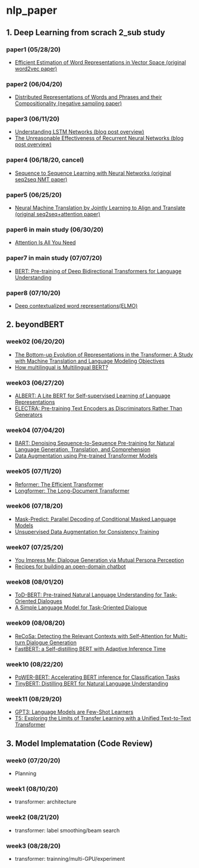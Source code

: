 # nlp_paper

## 1. Deep Learning from scrach 2_sub study

### paper1 (05/28/20)
- [Efficient Estimation of Word Representations in Vector Space (original word2vec paper)](https://arxiv.org/pdf/1301.3781.pdf)
### paper2 (06/04/20)
- [Distributed Representations of Words and Phrases and their Compositionality (negative sampling paper)](http://papers.nips.cc/paper/5021-distributed-representations-of-words-and-phrases-and-their-compositionality.pdf)
### paper3 (06/11/20)
- [Understanding LSTM Networks (blog post overview)](http://colah.github.io/posts/2015-08-Understanding-LSTMs/)
- [The Unreasonable Effectiveness of Recurrent Neural Networks (blog post overview)](http://karpathy.github.io/2015/05/21/rnn-effectiveness/)
### paper4 (06/18/20, cancel)
- [Sequence to Sequence Learning with Neural Networks (original seq2seq NMT paper)](https://arxiv.org/pdf/1409.3215.pdf)
### paper5 (06/25/20)
- [Neural Machine Translation by Jointly Learning to Align and Translate (original seq2seq+attention paper)](https://arxiv.org/pdf/1409.0473.pdf)
### paper6 in main study (06/30/20)
- [Attention Is All You Need](https://arxiv.org/pdf/1706.03762.pdf)
### paper7 in main study (07/07/20)
- [BERT: Pre-training of Deep Bidirectional Transformers for Language Understanding](https://arxiv.org/pdf/1810.04805.pdf)
### paper8 (07/10/20)
- [Deep contextualized word representations(ELMO)](https://arxiv.org/pdf/1802.05365.pdf)


## 2. beyondBERT

### week02 (06/20/20)
- [The Bottom-up Evolution of Representations in the Transformer: A Study with Machine Translation and Language Modeling Objectives](https://arxiv.org/abs/1909.01380)
- [How multilingual is Multilingual BERT?](https://arxiv.org/abs/1906.01502)
### week03 (06/27/20)
- [ALBERT: A Lite BERT for Self-supervised Learning of Language Representations](https://arxiv.org/abs/1909.11942)
- [ELECTRA: Pre-training Text Encoders as Discriminators Rather Than Generators](https://arxiv.org/abs/2003.10555)
### week04 (07/04/20)
- [BART: Denoising Sequence-to-Sequence Pre-training for Natural Language Generation, Translation, and Comprehension](https://arxiv.org/abs/1910.13461)
- [Data Augmentation using Pre-trained Transformer Models](https://arxiv.org/abs/2003.02245)
### week05 (07/11/20)
- [Reformer: The Efficient Transformer](https://arxiv.org/abs/2001.04451)
- [Longformer: The Long-Document Transformer](https://arxiv.org/abs/2004.05150)
### week06 (07/18/20)
- [Mask-Predict: Parallel Decoding of Conditional Masked Language Models](https://arxiv.org/abs/1904.09324)
- [Unsupervised Data Augmentation for Consistency Training](https://arxiv.org/abs/1904.12848)
### week07 (07/25/20)
- [You Impress Me: Dialogue Generation via Mutual Persona Perception](https://arxiv.org/abs/2004.05388)
- [Recipes for building an open-domain chatbot](https://arxiv.org/abs/2004.13637)
### week08 (08/01/20)
- [ToD-BERT: Pre-trained Natural Language Understanding for Task-Oriented Dialogues](https://arxiv.org/abs/2004.06871)
- [A Simple Language Model for Task-Oriented Dialogue](https://arxiv.org/abs/2005.00796)
### week09 (08/08/20)
- [ReCoSa: Detecting the Relevant Contexts with Self-Attention for Multi-turn Dialogue Generation](https://arxiv.org/abs/1907.05339)
- [FastBERT: a Self-distilling BERT with Adaptive Inference Time](https://arxiv.org/abs/2004.02178)
### week10 (08/22/20)
- [PoWER-BERT: Accelerating BERT inference for Classification Tasks](https://arxiv.org/abs/2001.08950)
- [TinyBERT: Distilling BERT for Natural Language Understanding](https://arxiv.org/abs/1909.10351)
### week11 (08/29/20)
- [GPT3: Language Models are Few-Shot Learners](https://arxiv.org/pdf/2005.14165.pdf)
- [T5: Exploring the Limits of Transfer Learning with a Unified Text-to-Text Transformer](https://arxiv.org/pdf/1910.10683.pdf)


## 3. Model Implematation (Code Review)

### week0 (07/20/20) 
 - Planning
 
### week1 (08/10/20) 
 - transformer: architecture
 
### week2 (08/21/20)
- transformer: label smoothing/beam search

### week3 (08/28/20)
- transformer: trainning/multi-GPU/experiment
